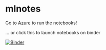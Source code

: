 # mlnotes

Go to
[Azure](https://notebooks.azure.com/pchalasani/libraries/mlnotes-2) to
run the notebooks!

... or click this to launch notebooks on binder

[![Binder](https://mybinder.org/badge.svg)](https://mybinder.org/v2/gh/pchalasani/mlnotes/master)
